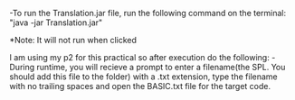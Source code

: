-To run the Translation.jar file, run the following command on the terminal:
"java -jar Translation.jar" 

*Note: It will not run when clicked

I am using my p2 for this practical so after execution do the following:
-During runtime, you will recieve a prompt to enter a filename(the SPL. You should add this file to the folder) with a .txt extension, type the filename with no trailing spaces and open the BASIC.txt file for the target code.